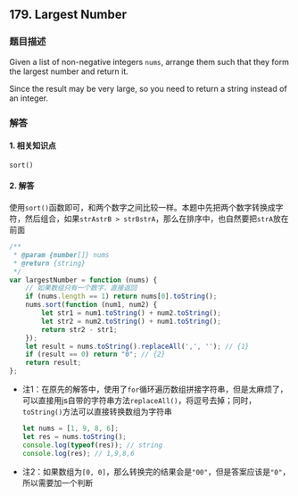 ## 179. Largest Number

### 题目描述

Given a list of non-negative integers `nums`, arrange them such that they form the largest number and return it.

Since the result may be very large, so you need to return a string instead of an integer.

### 解答

#### 1. 相关知识点

`sort()`

#### 2. 解答

使用`sort()`函数即可，和两个数字之间比较一样。本题中先把两个数字转换成字符，然后组合，如果`strAstrB > strBstrA`，那么在排序中，也自然要把`strA`放在前面

```javascript
/**
 * @param {number[]} nums
 * @return {string}
 */
var largestNumber = function (nums) {
    // 如果数组只有一个数字，直接返回
    if (nums.length == 1) return nums[0].toString();
    nums.sort(function (num1, num2) {
        let str1 = num1.toString() + num2.toString();
        let str2 = num2.toString() + num1.toString();
        return str2 - str1;
    });
    let result = nums.toString().replaceAll(',', ''); // {1}
    if (result == 0) return "0"; // {2}
    return result;
};
```

- 注1：在原先的解答中，使用了`for`循环遍历数组拼接字符串，但是太麻烦了，可以直接用js自带的字符串方法`replaceAll()`，将逗号去掉；同时，`toString()`方法可以直接转换数组为字符串
  
  ```javascript
  let nums = [1, 9, 8, 6];
  let res = nums.toString();
  console.log(typeof(res)); // string
  console.log(res); // 1,9,8,6
  ```

- 注2：如果数组为`[0, 0]`，那么转换完的结果会是`"00"`，但是答案应该是`"0"`，所以需要加一个判断
